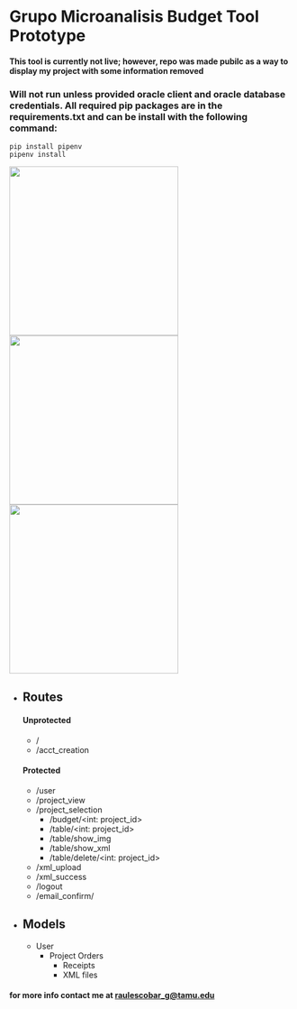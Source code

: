 # Grupo Microanalisis Budget Tool Prototype
#### This tool is currently not live; however, repo was made pubilc as a way to display my project with some information removed
### Will not run unless provided oracle client and oracle database credentials. All required pip packages are in the requirements.txt and can be install with the following command:
```
pip install pipenv
pipenv install
````

<img src="https://github.com/raulescobar-g/g-manalisis-budget-tool/blob/main/website/static/logi.png?raw=true" width=300/>
<img src="https://github.com/raulescobar-g/g-manalisis-budget-tool/blob/main/website/static/acct.png?raw=true" width=300 />
<img src="https://github.com/raulescobar-g/g-manalisis-budget-tool/blob/main/website/static/idx.png?raw=true" width=300 />


 - ## Routes
    #### Unprotected
    - /
    - /acct_creation
    #### Protected
    - /user
    - /project_view
    - /project_selection
        - /budget/<int: project_id>
        - /table/<int: project_id>
        - /table/show_img
        - /table/show_xml
        - /table/delete/<int: project_id>
    - /xml_upload
    - /xml_success
    - /logout
    - /email_confirm/<token>

- ## Models
    - User 
        - Project Orders
            - Receipts
            - XML files

#### for more info contact me at raulescobar_g@tamu.edu







